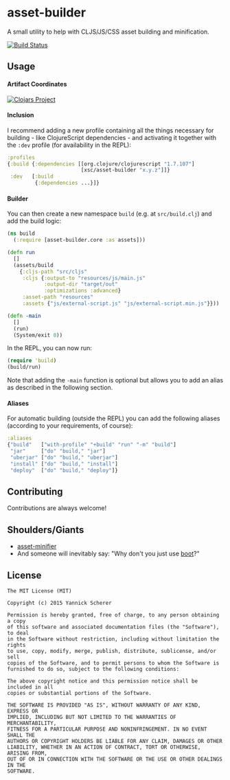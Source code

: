 # asset-builder

A small utility to help with CLJS/JS/CSS asset building and minification.

[![Build Status](https://travis-ci.org/xsc/asset-builder.svg?branch=master)](https://travis-ci.org/xsc/asset-builder)

## Usage

#### Artifact Coordinates

[![Clojars Project](http://clojars.org/xsc/asset-builder/latest-version.svg)](http://clojars.org/xsc/asset-builder)

#### Inclusion

I recommend adding a new profile containing all the things necessary for
building - like ClojureScript dependencies - and activating it together with
the `:dev` profile (for availability in the REPL):

```clojure
:profiles
{:build {:dependencies [[org.clojure/clojurescript "1.7.107"]
                        [xsc/asset-builder "x.y.z"]]}
 :dev   [:build
         {:dependencies ...}]}
```

#### Builder

You can then create a new namespace `build` (e.g. at `src/build.clj`) and add
the build logic:

```clojure
(ns build
  (:require [asset-builder.core :as assets]))

(defn run
  []
  (assets/build
    {:cljs-path "src/cljs"
     :cljs {:output-to "resources/js/main.js"
            :output-dir "target/out"
            :optimizations :advanced}
     :asset-path "resources"
     :assets {"js/external-script.js" "js/external-script.min.js"}}))

(defn -main
  []
  (run)
  (System/exit 0))
```

In the REPL, you can now run:

```clojure
(require 'build)
(build/run)
```

Note that adding the `-main` function is optional but allows you to add an
alias as described in the following section.

#### Aliases

For automatic building (outside the REPL) you can add the following aliases
(according to your requirements, of course):

```clojure
:aliases
{"build"   ["with-profile" "+build" "run" "-m" "build"]
 "jar"     ["do" "build," "jar"]
 "uberjar" ["do" "build," "uberjar"]
 "install" ["do" "build," "install"]
 "deploy"  ["do" "build," "deploy"]}
```

## Contributing

Contributions are always welcome!

## Shoulders/Giants

- [asset-minifier](https://github.com/yogthos/asset-minifier)
- And someone will inevitably say: "Why don't you just use [boot][boot]?"

[boot]: https://github.com/boot-clj/boot

## License

```
The MIT License (MIT)

Copyright (c) 2015 Yannick Scherer

Permission is hereby granted, free of charge, to any person obtaining a copy
of this software and associated documentation files (the "Software"), to deal
in the Software without restriction, including without limitation the rights
to use, copy, modify, merge, publish, distribute, sublicense, and/or sell
copies of the Software, and to permit persons to whom the Software is
furnished to do so, subject to the following conditions:

The above copyright notice and this permission notice shall be included in all
copies or substantial portions of the Software.

THE SOFTWARE IS PROVIDED "AS IS", WITHOUT WARRANTY OF ANY KIND, EXPRESS OR
IMPLIED, INCLUDING BUT NOT LIMITED TO THE WARRANTIES OF MERCHANTABILITY,
FITNESS FOR A PARTICULAR PURPOSE AND NONINFRINGEMENT. IN NO EVENT SHALL THE
AUTHORS OR COPYRIGHT HOLDERS BE LIABLE FOR ANY CLAIM, DAMAGES OR OTHER
LIABILITY, WHETHER IN AN ACTION OF CONTRACT, TORT OR OTHERWISE, ARISING FROM,
OUT OF OR IN CONNECTION WITH THE SOFTWARE OR THE USE OR OTHER DEALINGS IN THE
SOFTWARE.
```
